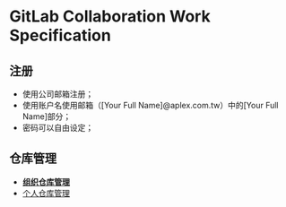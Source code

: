 # GitLab Collaboration Work Specification

## 注册

* 使用公司邮箱注册；
* 使用账户名使用邮箱（[Your Full Name]@aplex.com.tw）中的[Your Full Name]部分；
* 密码可以自由设定；

## 仓库管理

* [**组织仓库管理**](OrganizationRep.md)
* [个人仓库管理](PersonalRep.md)



